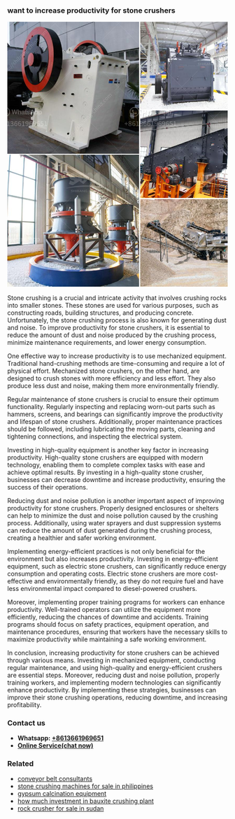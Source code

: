 <h3>want to increase productivity for stone crushers</h3><img src='1706767749.jpg' alt=''><p>Stone crushing is a crucial and intricate activity that involves crushing rocks into smaller stones. These stones are used for various purposes, such as constructing roads, building structures, and producing concrete. Unfortunately, the stone crushing process is also known for generating dust and noise. To improve productivity for stone crushers, it is essential to reduce the amount of dust and noise produced by the crushing process, minimize maintenance requirements, and lower energy consumption.</p><p>One effective way to increase productivity is to use mechanized equipment. Traditional hand-crushing methods are time-consuming and require a lot of physical effort. Mechanized stone crushers, on the other hand, are designed to crush stones with more efficiency and less effort. They also produce less dust and noise, making them more environmentally friendly.</p><p>Regular maintenance of stone crushers is crucial to ensure their optimum functionality. Regularly inspecting and replacing worn-out parts such as hammers, screens, and bearings can significantly improve the productivity and lifespan of stone crushers. Additionally, proper maintenance practices should be followed, including lubricating the moving parts, cleaning and tightening connections, and inspecting the electrical system.</p><p>Investing in high-quality equipment is another key factor in increasing productivity. High-quality stone crushers are equipped with modern technology, enabling them to complete complex tasks with ease and achieve optimal results. By investing in a high-quality stone crusher, businesses can decrease downtime and increase productivity, ensuring the success of their operations.</p><p>Reducing dust and noise pollution is another important aspect of improving productivity for stone crushers. Properly designed enclosures or shelters can help to minimize the dust and noise pollution caused by the crushing process. Additionally, using water sprayers and dust suppression systems can reduce the amount of dust generated during the crushing process, creating a healthier and safer working environment.</p><p>Implementing energy-efficient practices is not only beneficial for the environment but also increases productivity. Investing in energy-efficient equipment, such as electric stone crushers, can significantly reduce energy consumption and operating costs. Electric stone crushers are more cost-effective and environmentally friendly, as they do not require fuel and have less environmental impact compared to diesel-powered crushers.</p><p>Moreover, implementing proper training programs for workers can enhance productivity. Well-trained operators can utilize the equipment more efficiently, reducing the chances of downtime and accidents. Training programs should focus on safety practices, equipment operation, and maintenance procedures, ensuring that workers have the necessary skills to maximize productivity while maintaining a safe working environment.</p><p>In conclusion, increasing productivity for stone crushers can be achieved through various means. Investing in mechanized equipment, conducting regular maintenance, and using high-quality and energy-efficient crushers are essential steps. Moreover, reducing dust and noise pollution, properly training workers, and implementing modern technologies can significantly enhance productivity. By implementing these strategies, businesses can improve their stone crushing operations, reducing downtime, and increasing profitability.</p><h3>Contact us</h3><ul><li><strong>Whatsapp:&nbsp;<a href="https://wa.me/8613661969651">+8613661969651</a></strong></li><li><a href="https://swt.shibang-china.com/?git&amp;zhl&amp;want to increase productivity for stone crushers"><strong>Online Service(chat now)</strong></a></li></ul><h3>Related</h3><ul><li><a href='conveyor belt consultants.md'>conveyor belt consultants</a></li><li><a href='stone crushing machines for sale in philippines.md'>stone crushing machines for sale in philippines</a></li><li><a href='gypsum calcination equipment.md'>gypsum calcination equipment</a></li><li><a href='how much investment in bauxite crushing plant.md'>how much investment in bauxite crushing plant</a></li><li><a href='rock crusher for sale in sudan.md'>rock crusher for sale in sudan</a></li></ul>